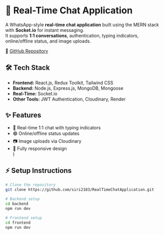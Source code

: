 # 💬 Real-Time Chat Application

A WhatsApp-style **real-time chat application** built using the MERN stack with **Socket.io** for instant messaging.  
It supports **1:1 conversations**, authentication, typing indicators, online/offline status, and image uploads.  

🔗 [GitHub Repository](https://github.com/siri2183/RealTimeChatApplication.git)

## 🛠️ Tech Stack
- **Frontend:** React.js, Redux Toolkit, Tailwind CSS  
- **Backend:** Node.js, Express.js, MongoDB, Mongoose  
- **Real-Time:** Socket.io  
- **Other Tools:** JWT Authentication, Cloudinary, Render  

## ✨ Features
- 💬 Real-time 1:1 chat with typing indicators  
- 🟢 Online/offline status updates  
- 📷 Image uploads via Cloudinary  
- 📱 Fully responsive design  
)

## ⚡ Setup Instructions
```bash
# Clone the repository
git clone https://github.com/siri2183/RealTimeChatApplication.git

# Backend setup
cd backend
npm run dev

# Frontend setup
cd frontend
npm run dev
